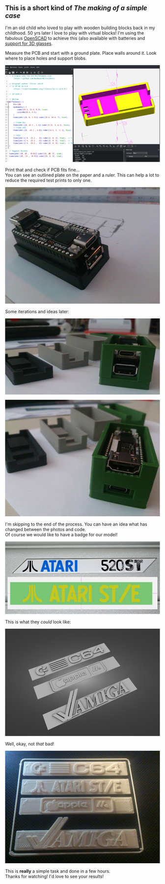 ## This is a short kind of *The making of a simple case*  

I'm an old child who loved to play with wooden building blocks back in my childhood. 50 yrs later I love to play with virtual blocks! I'm using the fabulous [OpenSCAD](https://openscad.org) to achieve this (also available with batteries and [support for 3D glasses](https://github.com/koendv/openscad-raspberrypi).

Measure the PCB and start with a ground plate. Place walls around it. Look where to place holes and support blobs.

![1](1-wheretoplacethebucks.png)

Print that and check if PCB fits fine...  
You can see an outlined plate on the paper and a ruler. This can help  a lot to reduce the required test prints to only one.

![2](2-test-print-no1.jpg)

Some iterations and ideas later:

![3](2-test-print-no3-1.jpg)

![4](2-test-print-no3-2.jpg)

I'm skipping to the end of the process. You can have an idea what has changed between the photos and code.  
Of course we would like to have a badge for our model!

![5](3-replication_atari_badge.jpg)

This is what they *could* look like:

![6](all_badges-render.jpg)

Well, okay, not *that* bad!

![7](all_badges.jpg)

This is **really** a simple task and done in a few hours.  
Thanks for watching! I'd love to see your results!
